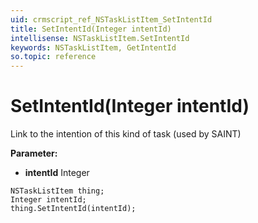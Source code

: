 ```yaml
---
uid: crmscript_ref_NSTaskListItem_SetIntentId
title: SetIntentId(Integer intentId)
intellisense: NSTaskListItem.SetIntentId
keywords: NSTaskListItem, GetIntentId
so.topic: reference
---
```


# SetIntentId(Integer intentId)

Link to the intention of this kind of task (used by SAINT)

**Parameter:** 
* **intentId** Integer

```crmscript
NSTaskListItem thing;
Integer intentId;
thing.SetIntentId(intentId);
```

